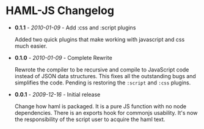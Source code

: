 # HAML-JS Changelog

- **0.1.1** - *2010-01-09* - Add :css and :script plugins

  Added two quick plugins that make working with javascript and css much easier.
  
 - **0.1.0** - *2010-01-09* - Complete Rewrite

   Rewrote the compiler to be recursive and compile to JavaScript code instead of JSON data structures.  This fixes all the outstanding bugs and simplifies the code.  Pending is restoring the `:script` and `:css` plugins.

 - **0.0.1** - *2009-12-16* - Initial release

   Change how haml is packaged. It is a pure JS function with no node dependencies. There is an exports hook for commonjs usability. It's now the responsibility of the script user to acquire the haml text.
   

